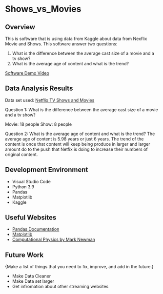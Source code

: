 # Shows_vs_Movies

## Overview

This is software that is using data from Kaggle about data from Nexflix Movie and Shows. This software answer two questions: 
1. What is the difference between the average cast size of a movie and a tv show?
2. What is the average age of content and what is the trend?

[Software Demo Video](https://youtu.be/L1t6p6PcTrs)

## Data Analysis Results

Data set used: [Netflix TV Shows and Movies](https://www.kaggle.com/datasets/victorsoeiro/netflix-tv-shows-and-movies?select=titles.csv)

Question 1:
What is the difference between the average cast size of a movie and a tv show?
 
Movie: 18 people
Show: 8 people

Question 2:
What is the average age of content and what is the trend?
The average age of content is 5.98 years or just 6 years. The trend of the content is once that content will keep being produce in larger and larger amount do to the push that Netfix is doing to increase their numbers of original content. 

## Development Environment

* Visual Studio Code
* Python 3.9
* Pandas
* Matplotlib
* Kaggle

## Useful Websites

* [Pandas Documentation](https://pandas.pydata.org/docs/)
* [Matplotlib](https://matplotlib.org/stable/index.html)
* [Computational Physics by Mark Newman](http://www-personal.umich.edu/~mejn/cp/index.html)

## Future Work

{Make a list of things that you need to fix, improve, and add in the future.}
* Make Data Cleaner
* Make Data set larger
* Get infromation about other streaming websites